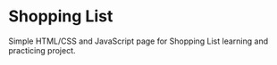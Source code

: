 # Shopping List

Simple HTML/CSS and JavaScript page for Shopping List learning and practicing project.
